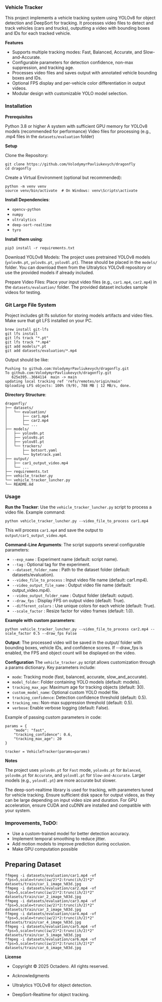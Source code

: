 
### Vehicle Tracker
This project implements a vehicle tracking system using YOLOv8 for object detection and DeepSort for tracking. It processes video files to detect and track vehicles (cars and trucks), outputting a video with bounding boxes and IDs for each tracked vehicle.

**Features**

 - Supports multiple tracking modes: Fast, Balanced, Accurate, and Slow-and-Accurate.
 - Configurable parameters for detection confidence, non-max suppression, and tracking age.
- Processes video files and saves output with annotated vehicle bounding boxes and IDs.
- Optional FPS display and per-vehicle color differentiation in output videos.
- Modular design with customizable YOLO model selection.

### Installation
**Prerequisites**

Python 3.8 or higher
A system with sufficient GPU memory for YOLOv8 models (recommended for performance)
Video files for processing (e.g., .mp4 files in the `datasets/evaluation` folder)

**Setup**

Clone the Repository:
```
git clone https://github.com/VolodymyrPavliukevych/dragonfly
cd dragonfly
```

Create a Virtual Environment (optional but recommended):

```
python -m venv venv
source venv/bin/activate  # On Windows: venv\Scripts\activate
```

**Install Dependencies**: 

 - `opencv-python`
 - `numpy`
 - `ultralytics`
 - `deep-sort-realtime`
 - `tyro`

**Install them using**:
```
pip3 install -r requirements.txt
```

Download YOLOv8 Models: The project uses pretrained YOLOv8 models (`yolov8n.pt`, `yolov8s.pt`, `yolov8l.pt`). These should be placed in the `models/` folder. 
You can download them from the Ultralytics YOLOv8 repository or use the provided models if already included.

Prepare Video Files: Place your input video files (e.g., `car1.mp4`, `car2.mp4`) in the `datasets/evaluation/` folder. The provided dataset includes sample videos for testing.

### Git Large File System
Project includes git lfs solution for storing models artifacts and video files.
Make sure that git LFS installed on your PC.
```
brew install git-lfs
git lfs install
git lfs track "*.pt"
git lfs track "*.mp4"
git add models/*.pt
git add datasets/evaluation/*.mp4

```

Output should be like:
```
Pushing to github.com:VolodymyrPavliukevych/dragonfly.git
To github.com:VolodymyrPavliukevych/dragonfly.git
   625e395..3664114  main -> main
updating local tracking ref 'refs/remotes/origin/main'
Uploading LFS objects: 100% (9/9), 788 MB | 12 MB/s, done.
``` 


**Directory Structure**:
```
dragonfly/
├── datasets/
│   └── evaluation/
│       ├── car1.mp4
│       ├── car2.mp4
│       └── ...
├── models/
│   ├── yolov8n.pt
│   ├── yolov8s.pt
│   ├── yolov8l.pt
│   └── trackers/
│       ├── botsort.yaml
│       └── bytetrack.yaml
├── output/
│   ├── car1_output_video.mp4
│   └── ...
├── requirements.txt
├── vehicle_tracker.py
└── vehicle_tracker_luncher.py
└── README.md
```

### Usage

**Run the Tracker**: Use the `vehicle_tracker_luncher.py` script to process a video file. Example command:

```
python vehicle_tracker_luncher.py --video_file_to_process car1.mp4
```

This will process `car1.mp4` and save the output to `output/car1_output_video.mp4`.

**Command-Line Arguments**: The script supports several configurable parameters:

- `--exp_name` : Experiment name (default: script name).
- `--tag` : Optional tag for the experiment.
- `--dataset_folder_name` : Path to the dataset folder (default: datasets/evaluation).
- `--video_file_to_process` : Input video file name (default: car1.mp4).
- `--video_output_file_name` : Output video file name (default: output_video.mp4).
- `--video_output_folder_name` : Output folder (default: output).
- `--draw_fps` : Display FPS on output video (default: True).
- `--different_colors` : Use unique colors for each vehicle (default: True).
- `--scale_factor` : Resize factor for video frames (default: 1.0).

**Example with custom parameters**:
```
python vehicle_tracker_luncher.py --video_file_to_process car2.mp4 --scale_factor 0.5 --draw_fps False
```

**Output**: The processed video will be saved in the output/ folder with bounding boxes, vehicle IDs, and confidence scores. If --draw_fps is enabled, the FPS and object count will be displayed on the video.


**Configuration**
The `vehicle_tracker.py` script allows customization through a params dictionary. Key parameters include:

- `mode`: Tracking mode (fast, balanced, accurate, slow_and_accurate).
- `model_folder`: Folder containing YOLO models (default: models).
- `tracking_max_age`: Maximum age for tracking objects (default: 30).
- `custom_model_name`: Optional custom YOLO model file.
- `tracking_confidence`: Detection confidence threshold (default: 0.5).
- `tracking_nms`: Non-max suppression threshold (default: 0.5).
- `verbose`: Enable verbose logging (default: False).

Example of passing custom parameters in code:
```
params = {
    "mode": "fast",
    "tracking_confidence": 0.6,
    "tracking_max_age": 20
}
```
```
tracker = VehicleTracker(params=params)
```

**Notes**

The project uses `yolov8n.pt` for `Fast` mode, `yolov8s.pt` for `Balanced`, `yolov8m.pt` for `Accurate`, and `yolov8l.pt` for `Slow-and-Accurate`. Larger models (e.g., `yolov8l.pt`) are more accurate but slower.

The deep-sort-realtime library is used for tracking, with parameters tuned for vehicle tracking.
Ensure sufficient disk space for output videos, as they can be large depending on input video size and duration.
For GPU acceleration, ensure CUDA and cuDNN are installed and compatible with your system.


### Improvements, ToDO:
- Use a custom-trained model for better detection accuracy.
- Implement temporal smoothing to reduce jitter.
- Add motion models to improve prediction during occlusion.
- Make GPU computation possible

## Preparing Dataset

```
ffmpeg -i datasets/evaluation/car1.mp4 -vf "fps=5,scale=trunc(iw/2)*2:trunc(ih/2)*2" datasets/train/car_1_image_%03d.jpg
ffmpeg -i datasets/evaluation/car2.mp4 -vf "fps=5,scale=trunc(iw/2)*2:trunc(ih/2)*2" datasets/train/car_2_image_%03d.jpg
ffmpeg -i datasets/evaluation/car3.mp4 -vf "fps=5,scale=trunc(iw/2)*2:trunc(ih/2)*2" datasets/train/car_3_image_%03d.jpg
ffmpeg -i datasets/evaluation/car4.mp4 -vf "fps=5,scale=trunc(iw/2)*2:trunc(ih/2)*2" datasets/train/car_4_image_%03d.jpg
ffmpeg -i datasets/evaluation/car5.mp4 -vf "fps=5,scale=trunc(iw/2)*2:trunc(ih/2)*2" datasets/train/car_5_image_%03d.jpg
ffmpeg -i datasets/evaluation/car6.mp4 -vf "fps=5,scale=trunc(iw/2)*2:trunc(ih/2)*2" datasets/train/car_6_image_%03d.jpg
```

**License**
- Copyright © 2025 Octadero. All rights reserved.
- Acknowledgments

- Ultralytics YOLOv8 for object detection.
- DeepSort-Realtime for object tracking.
